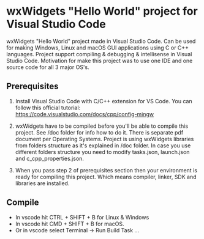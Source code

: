 # wxWidgets "Hello World" project for Visual Studio Code
wxWidgets "Hello World" project made in Visual Studio Code. Can be used for making Windows, Linux and macOS GUI applications using C or C++ languages. Project support compiling & debugging & intellisense in Visual Studio Code. 
Motivation for make this project was to use one IDE and one source code for all 3 major OS's.

## Prerequisites
1. Install Visual Studio Code with C/C++ extension for VS Code. You can follow this official tutorial: https://code.visualstudio.com/docs/cpp/config-mingw

2. wxWidgets have to be compiled before you'll be able to compile this project. See /doc folder for info how to do it. There is separate pdf document per Operating Systems. 
Project is using wxWidgets libraries from folders structure as it's explained in /doc folder. In case you use different folders structure you need to modify tasks.json, launch.json and c_cpp_properties.json.

3. When you pass step 2 of prerequisites section then your environment is ready for compiling this project. Which means compiler, linker, SDK and libraries are installed. 

## Compile
* In vscode hit CTRL + SHIFT + B for Linux & Windows
* In vscode hit CMD + SHIFT + B for macOS.
* Or in vscode select Terminal -> Run Build Task ...
